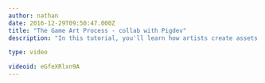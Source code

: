 ```yaml
---
author: nathan
date: 2016-12-29T09:50:47.000Z
title: "The Game Art Process - collab with Pigdev"
description: "In this tutorial, you'll learn how artists create assets for a game."

type: video

videoid: eGfeXRlxn9A
---
```


